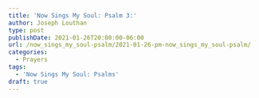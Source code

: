 ```yaml
---
title: 'Now Sings My Soul: Psalm 3:'
author: Joseph Louthan
type: post
publishDate: 2021-01-26T20:00:00-06:00
url: /now_sings_my_soul-psalm/2021-01-26-pm-now_sings_my_soul-psalm/
categories:
  - Prayers
tags:
  - 'Now Sings My Soul: Psalms'
draft: true
---
```

<pre>
<div style="font-variant: small-caps;">

</div>

</pre>

